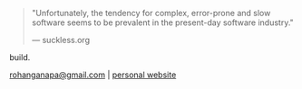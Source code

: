 > "Unfortunately, the tendency for complex, error-prone and slow software seems to be prevalent in the present-day software industry."
> 
> — suckless.org

build.

rohanganapa@gmail.com | [personal website](https://rohan.ga)

